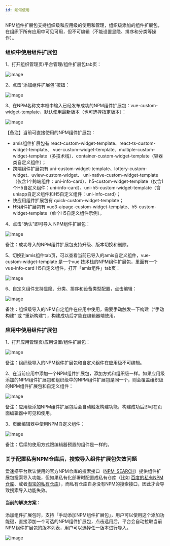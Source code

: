 ```yaml
---
id: 如何使用
---
```


NPM组件扩展包支持组织级和应用级的使用和管理，组织级添加的组件扩展包，在组织下所有应用中可见可用，但不可编辑（不能设置显隐、排序和分类等操作）。

### 组织中使用组件扩展包

1、打开组织管理页/平台管理/组件扩展包tab页：

![image](/img/NPM组件扩展包/company/npm-widgets-manage.png)

2、点击“添加组件扩展包”按钮：

![image](/img/NPM组件扩展包/company/import.png)

3、在NPM名称文本框中输入已经发布成功的NPM组件扩展包：vue-custom-widget-template，默认使用最新版本（也可选择指定版本）：

![image](/img/NPM组件扩展包/company/search-import.png)

【备注】当前可直接使用的NPM组件扩展包：
- amis组件扩展包有 react-custom-widget-template、react-ts-custom-widget-template、 vue-custom-widget-template、multiple-custom-widget-template（多技术栈）、container-custom-widget-template（容器类自定义组件）；  
- 跨端组件扩展包有 uni-custom-widget-template、lottery-custom-widget、uview-custom-widget、 uni-native-custom-widget-template（仅含1个跨端组件：uni-info-card）、h5-custom-widget-template（仅含1个H5自定义组件：uni-info-card）、uni-h5-custom-widget-template（含uniapp自定义组件和H5自定义组件：uni-info-card）；
- 快应用组件扩展包有 quick-custom-widget-template；
- H5组件扩展包有 vue3-aipage-custom-widget-template、h5-custom-widget-template（单个H5自定义组件示例）。

4、点击“确认”即可导入 NPM组件扩展包：

![image](/img/NPM组件扩展包/company/npm-widgets.png)

备注：成功导入的NPM组件扩展包支持升级、版本切换和删除。

5、切换到amis组件tab页，可以查看当前已导入的amis自定义组件，vue-custom-widget-template 是一个vue 技术栈的NPM组件扩展包，里面有一个 vue-info-card H5自定义组件，打开「amis组件」tab页：

![image](/img/NPM组件扩展包/company/amis-npm-widgets.png)

6、自定义组件支持显隐、分类、排序和设备类型配置，点击编辑：

![image](/img/NPM组件扩展包/company/amis-widget-editor.png)

备注：组织级导入的NPM自定组件在应用中使用，需要手动触发一下构建（“手动构建” 或 “重新构建”），构建成功后才能在编辑器端使用。

### 应用中使用组件扩展包

1、打开应用管理页/应用设置/组件扩展包：

![image](/img/NPM组件扩展包/app/app-npm-widget.png)

备注：组织级导入的NPM组件扩展包和自定义组件在应用级不可编辑。

2、在当前应用中添加一个NPM组件扩展包，添加方式和组织级一样。如果应用级添加的NPM组件扩展包和组织级中的NPM组件扩展包是同一个，则会覆盖组织级的NPM组件扩展包和自定义组件：

![image](/img/NPM组件扩展包/app/app-npm-widget-manage.png)

备注：应用级添加NPM组件扩展包后会自动触发构建功能，构建成功后即可在页面编辑器中可见和使用。

3、页面编辑器中使用NPM自定义组件：

![image](/img/NPM组件扩展包/app/app-npm-widget-use.png)

备注：后续的使用方式跟编辑器预置的组件是一样的。

### 关于配置私有NPM仓库后，搜索导入组件扩展包失效问题
爱速搭平台默认使用的官方NPM仓库的搜索接口（[NPM_SEARCH](https://www.npmjs.com/search/suggestions)）提供组件扩展包搜索导入功能，但如果私有化部署时配置成私有仓库（比如 [百度的私有NPM仓库](http://registry.npm.baidu-int.com)、或者[淘宝的私有仓库](https://registry.npmmirror.com)），而私有仓库自身没有NPM的搜索接口，因此才会导致搜索导入功能失效。

#### 当前的解决方案：
添加组件扩展包时，支持「手动添加NPM组件扩展包」，用户可以使用这个添加功能键，直接添加一个可选的NPM组件扩展包，点击选用后，平台会自动拉取当前NPM组件扩展包的版本列表，用户可以选择任一版本进行导入。

![image](/img/NPM组件扩展包/import-npm-widget2.png)